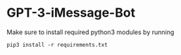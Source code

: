 # GPT-3-iMessage-Bot

Make sure to install required python3 modules by running

`pip3 install -r requirements.txt`
